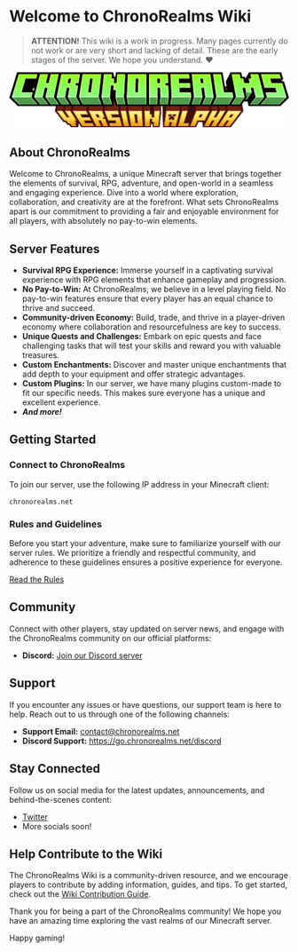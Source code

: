# Welcome to ChronoRealms Wiki

> __**ATTENTION!**__ This wiki is a work in progress. Many pages currently do not work or are very short and lacking of detail. These are the early stages of the server. We hope you understand. ❤️

![ChronoRealms Logo](./images/chronorealms.png)

## About ChronoRealms

Welcome to ChronoRealms, a unique Minecraft server that brings together the elements of survival, RPG, adventure, and open-world in a seamless and engaging experience. Dive into a world where exploration, collaboration, and creativity are at the forefront. What sets ChronoRealms apart is our commitment to providing a fair and enjoyable environment for all players, with absolutely no pay-to-win elements.

## Server Features

- **Survival RPG Experience:** Immerse yourself in a captivating survival experience with RPG elements that enhance gameplay and progression.
- **No Pay-to-Win:** At ChronoRealms, we believe in a level playing field. No pay-to-win features ensure that every player has an equal chance to thrive and succeed.
- **Community-driven Economy:** Build, trade, and thrive in a player-driven economy where collaboration and resourcefulness are key to success.
- **Unique Quests and Challenges:** Embark on epic quests and face challenging tasks that will test your skills and reward you with valuable treasures.
- **Custom Enchantments:** Discover and master unique enchantments that add depth to your equipment and offer strategic advantages.
- **Custom Plugins:** In our server, we have many plugins custom-made to fit our specific needs. This makes sure everyone has a unique and excellent experience.
- ***And more!***

## Getting Started

### Connect to ChronoRealms

To join our server, use the following IP address in your Minecraft client:

```
chronorealms.net
```

### Rules and Guidelines

Before you start your adventure, make sure to familiarize yourself with our server rules. We prioritize a friendly and respectful community, and adherence to these guidelines ensures a positive experience for everyone.

[Read the Rules](/rules)

## Community

Connect with other players, stay updated on server news, and engage with the ChronoRealms community on our official platforms:

- **Discord:** [Join our Discord server](https://go.chronorealms.net/discord)

## Support

If you encounter any issues or have questions, our support team is here to help. Reach out to us through one of the following channels:

- **Support Email:** contact@chronorealms.net
- **Discord Support:** https://go.chronorealms.net/discord

## Stay Connected

Follow us on social media for the latest updates, announcements, and behind-the-scenes content:

- [Twitter](https://twitter.com/ChronoRealmsMC)
- More socials soon!

## Help Contribute to the Wiki

The ChronoRealms Wiki is a community-driven resource, and we encourage players to contribute by adding information, guides, and tips. To get started, check out the [Wiki Contribution Guide](link_to_contribution_guide.md).

Thank you for being a part of the ChronoRealms community! We hope you have an amazing time exploring the vast realms of our Minecraft server.

Happy gaming!